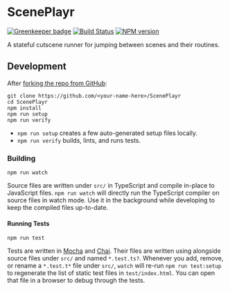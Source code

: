 <!-- Top -->
# ScenePlayr
[![Greenkeeper badge](https://badges.greenkeeper.io/FullScreenShenanigans/ScenePlayr.svg)](https://greenkeeper.io/)
[![Build Status](https://travis-ci.org/FullScreenShenanigans/ScenePlayr.svg?branch=master)](https://travis-ci.org/FullScreenShenanigans/ScenePlayr)
[![NPM version](https://badge.fury.io/js/sceneplayr.svg)](http://badge.fury.io/js/sceneplayr)

A stateful cutscene runner for jumping between scenes and their routines.
<!-- /Top -->

<!-- Development -->
## Development

After [forking the repo from GitHub](https://help.github.com/articles/fork-a-repo/):

```
git clone https://github.com/<your-name-here>/ScenePlayr
cd ScenePlayr
npm install
npm run setup
npm run verify
```

* `npm run setup` creates a few auto-generated setup files locally.
* `npm run verify` builds, lints, and runs tests.

### Building

```shell
npm run watch
```

Source files are written under `src/` in TypeScript and compile in-place to JavaScript files.
`npm run watch` will directly run the TypeScript compiler on source files in watch mode.
Use it in the background while developing to keep the compiled files up-to-date.

#### Running Tests

```shell
npm run test
```

Tests are written in [Mocha](https://github.com/mochajs/mocha) and [Chai](https://github.com/chaijs/chai).
Their files are written using  alongside source files under `src/` and named `*.test.ts?`.
Whenever you add, remove, or rename a `*.test.t*` file under `src/`, `watch` will re-run `npm run test:setup` to regenerate the list of static test files in `test/index.html`.
You can open that file in a browser to debug through the tests.

<!-- Maps -->
<!-- /Maps -->
<!-- /Development -->
